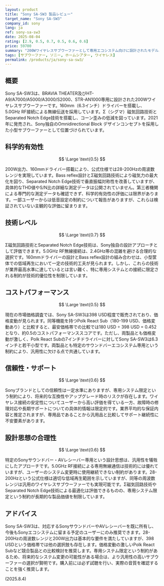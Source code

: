 ```yaml
---
layout: product
title: "Sony SA-SW3 製品レビュー"
target_name: "Sony SA-SW3"
company_id: sony
lang: ja
ref: sony-sa-sw3
date: 2025-08-04
rating: [2.9, 0.5, 0.7, 0.5, 0.6, 0.6]
price: 59700
summary: "200Wワイヤレスサブウーファーとして専用エコシステム向けに設計されたモデル。測定性能は平均的だが、汎用性の欠如により設計思想の合理性に課題あり"
tags: [サブウーファー, ソニー, ホームシアター, ワイヤレス]
permalink: /products/ja/sony-sa-sw3/
---
```

## 概要

Sony SA-SW3は、BRAVIA THEATER及びHT-A9/A7000/A5000/A3000/S2000、STR-AN1000専用に設計された200Wワイヤレスサブウーファーです。160mm（6.3インチ）ドライバーを搭載し、5.0GHz RF接続による無線伝送を採用しています。Σ（シグマ）磁気回路技術とSeparated Notch Edge技術を搭載し、コーン歪みの低減を図っています。2021年に発売され、Sony独自のOmnidirectional Block デザインコンセプトを採用した小型サブウーファーとして位置づけられています。

## 科学的有効性

$$ \Large \text{0.5} $$

200W出力、160mmドライバー搭載により、公式仕様では28-200Hzの周波数レンジを実現しています。Bass reflex設計とΣ磁気回路技術により磁気力の最大化を図り、Separated Notch Edge技術で垂直振幅対称性を改善していますが、具体的なTHD値やS/N比の詳細な測定データは公開されていません。第三者機関による専門的な測定データも確認できず、科学的有効性の評価には限界があります。一部ユーザーからは低音設定の制約について報告がありますが、これらは検証されていない主観的な評価に留まります。

## 技術レベル

$$ \Large \text{0.7} $$

Σ磁気回路技術とSeparated Notch Edge技術は、Sony独自の設計アプローチとして評価できます。5.0GHz RF無線接続は、2.4GHz帯の混雑を避ける合理的な選択です。160mmドライバーの設計とBass reflex設計の組み合わせは、小型筐体での低域再生において一定の技術的工夫が見られます。しかし、これらの技術が業界最高水準に達しているとは言い難く、特に専用システムとの接続に限定される制約が技術的優位性を制限しています。

## コストパフォーマンス

$$ \Large \text{0.5} $$

現在の市場価格調査では、Sony SA-SW3は398 USD程度で販売されており、価格変動が見られます。同等機能を持つPolk React Sub（180-199 USD、価格変動あり）と比較すると、最安価格帯での比較では180 USD ÷ 398 USD = 0.452となり、約0.5のコストパフォーマンススコアです。ただし、両製品とも価格変動が激しく、Polk React Subの7インチドライバーに対してSony SA-SW3は6.3インチと若干小型です。両製品とも特定のサウンドバーエコシステム専用という制約により、汎用性に欠ける点で共通しています。

## 信頼性・サポート

$$ \Large \text{0.6} $$

Sonyブランドとしての信頼性は一定水準にありますが、専用システム限定という制約により、将来的な互換性やアップグレード時のリスクが存在します。ワイヤレス接続の安定性についてユーザーから高い評価を得ている一方、故障時の修理対応や長期サポートについての具体的情報は限定的です。業界平均的な保証内容と推定されますが、専用品であることから汎用品と比較してサポート継続性に不安要素があります。

## 設計思想の合理性

$$ \Large \text{0.6} $$

特定のSonyサウンドバー・AVレシーバー専用という設計思想は、汎用性を犠牲にしたアプローチです。5.0GHz RF接続による専用無線通信は技術的には優れていますが、ユーザーのシステム変更時に使用継続できない制約があります。28-200Hzという公式仕様は適切な低域再生範囲を示していますが、同等の周波数レンジは汎用のワイヤレスサブウーファーでも実現可能です。Σ磁気回路技術やSeparated Notch Edge技術による最適化は評価できるものの、専用システム限定という制約が長期的な製品価値を制限しています。

## アドバイス

Sony SA-SW3は、対応するSonyサウンドバーやAVレシーバーを既に所有し、今後もSonyエコシステムに留まる予定のユーザーにのみ推奨できます。28-200Hzの周波数レンジと200W出力は基本的な要件を満たしていますが、398 USDという価格帯では他の選択肢も存在します。価格変動の激しいPolk React Subなど競合製品との比較検討を推奨します。専用システム限定という制約があるため、将来的なシステム変更の可能性がある場合は、より汎用性の高いサブウーファーの選択が賢明です。購入前には必ず試聴を行い、実際の音質を確認することを強く推奨します。

(2025.8.4)
